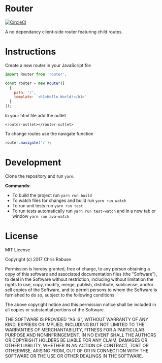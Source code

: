 # Router
[![CircleCI](https://circleci.com/gh/Mandosis/router.svg?style=svg)](https://circleci.com/gh/Mandosis/router)

A no dependancy client-side router featuring child routes.

# Instructions

Create a new router in your JavaScript file

```javascript
import Router from 'router';

const router = new Router([
  {
    path: '/',
    template: `<h1>Hello World!</h1>`
  }
]);
```

In your html file add the outlet
```
<router-outlet></router-outlet>
```

To change routes use the navigate function
```javascript
router.navigate('/');
```

# Development

Clone the repository and run `yarn`.

**Commands:**
- To build the project run `yarn run build`
- To watch files for changes and build run `yarn run watch`
- To run unit tests run `yarn run test`
- To run tests automatically run `yarn run test-watch` and in a new tab or window `yarn run ava-watch`

# License
MIT License

Copyright (c) 2017 Chris Rabuse

Permission is hereby granted, free of charge, to any person obtaining a copy
of this software and associated documentation files (the "Software"), to deal
in the Software without restriction, including without limitation the rights
to use, copy, modify, merge, publish, distribute, sublicense, and/or sell
copies of the Software, and to permit persons to whom the Software is
furnished to do so, subject to the following conditions:

The above copyright notice and this permission notice shall be included in all
copies or substantial portions of the Software.

THE SOFTWARE IS PROVIDED "AS IS", WITHOUT WARRANTY OF ANY KIND, EXPRESS OR
IMPLIED, INCLUDING BUT NOT LIMITED TO THE WARRANTIES OF MERCHANTABILITY,
FITNESS FOR A PARTICULAR PURPOSE AND NONINFRINGEMENT. IN NO EVENT SHALL THE
AUTHORS OR COPYRIGHT HOLDERS BE LIABLE FOR ANY CLAIM, DAMAGES OR OTHER
LIABILITY, WHETHER IN AN ACTION OF CONTRACT, TORT OR OTHERWISE, ARISING FROM,
OUT OF OR IN CONNECTION WITH THE SOFTWARE OR THE USE OR OTHER DEALINGS IN THE
SOFTWARE.
